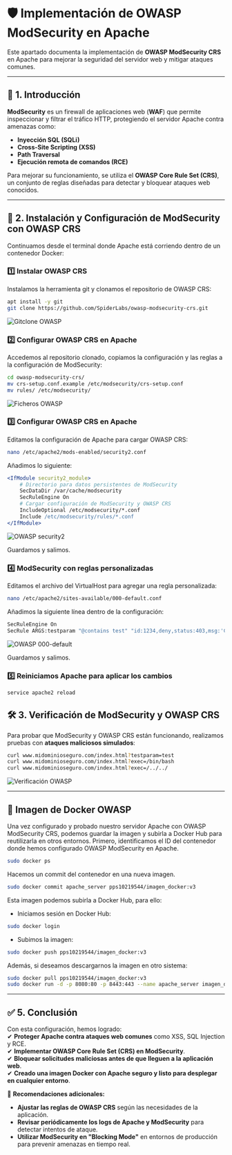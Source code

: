 # 🛡️ Implementación de OWASP ModSecurity en Apache

Este apartado documenta la implementación de **OWASP ModSecurity CRS** en Apache para mejorar la seguridad del servidor web y mitigar ataques comunes.

---

## 📌 1. Introducción

**ModSecurity** es un firewall de aplicaciones web (**WAF**) que permite inspeccionar y filtrar el tráfico HTTP, protegiendo el servidor Apache contra amenazas como:

- **Inyección SQL (SQLi)**
- **Cross-Site Scripting (XSS)**
- **Path Traversal**
- **Ejecución remota de comandos (RCE)**

Para mejorar su funcionamiento, se utiliza el **OWASP Core Rule Set (CRS)**, un conjunto de reglas diseñadas para detectar y bloquear ataques web conocidos.

---

## 🚀 2. Instalación y Configuración de ModSecurity con OWASP CRS

Continuamos desde el terminal donde Apache está corriendo dentro de un contenedor Docker:

### **1️⃣ Instalar OWASP CRS**

Instalamos la herramienta git y clonamos el repositorio de OWASP CRS:
```bash
apt install -y git
git clone https://github.com/SpiderLabs/owasp-modsecurity-crs.git
```
![Gitclone OWASP](assets/PPS_OWASP-gitclone.png)

### **2️⃣ Configurar OWASP CRS en Apache**

Accedemos al repositorio clonado, copiamos la configuración y las reglas a la configuración de ModSecurity:
```bash
cd owasp-modsecurity-crs/
mv crs-setup.conf.example /etc/modsecurity/crs-setup.conf
mv rules/ /etc/modsecurity/
```
![Ficheros OWASP](assets/PPS_OWASP-ficheros.png)

### **3️⃣ Configurar OWASP CRS en Apache**

Editamos la configuración de Apache para cargar OWASP CRS:
```bash
nano /etc/apache2/mods-enabled/security2.conf
```

Añadimos lo siguiente:
```apache
<IfModule security2_module>
    # Directorio para datos persistentes de ModSecurity
    SecDataDir /var/cache/modsecurity
    SecRuleEngine On
    # Cargar configuración de ModSecurity y OWASP CRS
    IncludeOptional /etc/modsecurity/*.conf
    Include /etc/modsecurity/rules/*.conf
</IfModule>
```
![OWASP security2](assets/PPS_OWASP-security2.png)  

Guardamos y salimos.

### **4️⃣ ModSecurity con reglas personalizadas**

Editamos el archivo del VirtualHost para agregar una regla personalizada:
```bash
nano /etc/apache2/sites-available/000-default.conf
```
Añadimos la siguiente línea dentro de la configuración:
```bash
SecRuleEngine On
SecRule ARGS:testparam "@contains test" "id:1234,deny,status:403,msg:'Cazado por Ciberseguridad'
```
![OWASP 000-default](assets/PPS_OWASP-000-default.png)  

Guardamos y salimos.  

### **5️⃣ Reiniciamos Apache para aplicar los cambios**
```bash
service apache2 reload
```

## 🛠️ 3. Verificación de ModSecurity y OWASP CRS

Para probar que ModSecurity y OWASP CRS están funcionando, realizamos pruebas con **ataques maliciosos simulados**:
```bash
curl www.midominioseguro.com/index.html?testparam=test
curl www.midominioseguro.com/index.html?exec=/bin/bash
curl www.midominioseguro.com/index.html?exec=/../../
```
![Verificación OWASP](assets/PPS_OWASPv2.png)

---

## 📌 Imagen de Docker OWASP

Una vez configurado y probado nuestro servidor Apache con OWASP ModSecurity CRS, podemos guardar la imagen y subirla a Docker Hub para reutilizarla en otros entornos.
Primero, identificamos el ID del contenedor donde hemos configurado OWASP ModSecurity en Apache.
```bash
sudo docker ps
```
Hacemos un commit del contenedor en una nueva imagen.
```bash
sudo docker commit apache_server pps10219544/imagen_docker:v3
```
  
Esta imagen podemos subirla a Docker Hub, para ello:
- Iniciamos sesión en Docker Hub:
```bash
sudo docker login
```
- Subimos la imagen:
```bash
sudo docker push pps10219544/imagen_docker:v3
```
  
Además, si deseamos descargarnos la imagen en otro sistema:
```bash
sudo docker pull pps10219544/imagen_docker:v3
sudo docker run -d -p 8080:80 -p 8443:443 --name apache_server imagen_docker
```

---

## ✅ 5. Conclusión

Con esta configuración, hemos logrado:  
✔ **Proteger Apache contra ataques web comunes** como XSS, SQL Injection y RCE.  
✔ **Implementar OWASP Core Rule Set (CRS) en ModSecurity**.  
✔ **Bloquear solicitudes maliciosas antes de que lleguen a la aplicación web**.  
✔ **Creado una imagen Docker con Apache seguro y listo para desplegar en cualquier entorno**.
 
🔹 **Recomendaciones adicionales:**
- **Ajustar las reglas de OWASP CRS** según las necesidades de la aplicación.
- **Revisar periódicamente los logs de Apache y ModSecurity** para detectar intentos de ataque.
- **Utilizar ModSecurity en "Blocking Mode"** en entornos de producción para prevenir amenazas en tiempo real.
